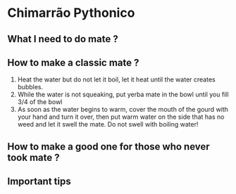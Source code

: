 # **Chimarrão Pythonico**

## What I need to do mate ?

## How to make a classic mate ?
1. Heat the water but do not let it boil, let it heat until the water creates bubbles.
2. While the water is not squeaking, put yerba mate in the bowl until you fill 3/4 of the bowl
3. As soon as the water begins to warm, cover the mouth of the gourd with your hand and turn it over, then put warm water on the side that has no weed and let it swell the mate. Do not swell with boiling water!

## How to make a good one for those who never took mate ?
## Important tips
